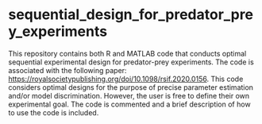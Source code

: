 # sequential_design_for_predator_prey_experiments
This repository contains both R and MATLAB code that conducts optimal sequential experimental design for predator-prey experiments. The code is associated with the following paper: https://royalsocietypublishing.org/doi/10.1098/rsif.2020.0156. This code considers optimal designs for the purpose of precise parameter estimation and/or model discrimination. However, the user is free to define their own experimental goal. The code is commented and a brief description of how to use the code is included.
